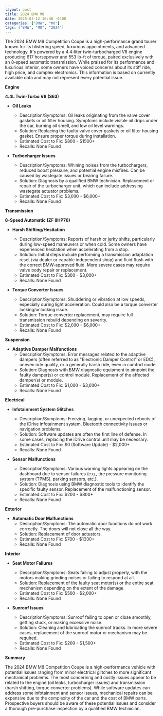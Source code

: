 ```yaml
---
layout: post
title: 2024 BMW M8
date: 2025-03-12 16:48 -0400
categories: ["BMW", "M8"]
tags: ["BMW", "M8", "2024"]
---
```

The 2024 BMW M8 Competition Coupe is a high-performance grand tourer known for its blistering speed, luxurious appointments, and advanced technology. It's powered by a 4.4-liter twin-turbocharged V8 engine producing 617 horsepower and 553 lb-ft of torque, paired exclusively with an 8-speed automatic transmission. While praised for its performance and luxurious interior, some owners have voiced concerns about its stiff ride, high price, and complex electronics. This information is based on currently available data and may not represent every potential issue.

**Engine**

**4.4L Twin-Turbo V8 (S63)**

*   **Oil Leaks**
    *   Description/Symptoms: Oil leaks originating from the valve cover gaskets or oil filter housing. Symptoms include visible oil drips under the car, burning oil smell, and low oil level warnings.
    *   Solution: Replacing the faulty valve cover gaskets or oil filter housing gasket. Ensure proper torque during installation.
    *   Estimated Cost to Fix: $800 - $1500+
    *   Recalls: None Found

*   **Turbocharger Issues**
    *   Description/Symptoms: Whining noises from the turbochargers, reduced boost pressure, and potential engine misfires. Can be caused by wastegate issues or bearing failure.
    *   Solution: Diagnosis by a qualified BMW technician. Replacement or repair of the turbocharger unit, which can include addressing wastegate actuator problems.
    *   Estimated Cost to Fix: $3,000 - $6,000+
    *   Recalls: None Found

**Transmission**

**8-Speed Automatic (ZF 8HP76)**

*   **Harsh Shifting/Hesitation**
    *   Description/Symptoms: Reports of harsh or jerky shifts, particularly during low-speed maneuvers or when cold. Some owners have experienced hesitation when accelerating from a stop.
    *   Solution: Initial steps include performing a transmission adaptation reset (via dealer or capable independent shop) and fluid flush with the correct BMW-approved fluid. More severe cases may require valve body repair or replacement.
    *   Estimated Cost to Fix: $300 - $3,000+
    *   Recalls: None Found

*   **Torque Converter Issues**
    *   Description/Symptoms: Shuddering or vibration at low speeds, especially during light acceleration. Could also be a torque converter locking/unlocking issue.
    *   Solution: Torque converter replacement, may require full transmission rebuild depending on severity.
    *   Estimated Cost to Fix: $2,000 - $6,000+
    *   Recalls: None Found

**Suspension**

*   **Adaptive Damper Malfunctions**
    *   Description/Symptoms: Error messages related to the adaptive dampers (often referred to as "Electronic Damper Control" or EDC), uneven ride quality, or a generally harsh ride, even in comfort mode.
    *   Solution: Diagnosis with BMW diagnostic equipment to pinpoint the faulty damper(s) or control module. Replacement of the affected damper(s) or module.
    *   Estimated Cost to Fix: $1,000 - $3,000+
    *   Recalls: None Found

**Electrical**

*   **Infotainment System Glitches**
    *   Description/Symptoms: Freezing, lagging, or unexpected reboots of the iDrive infotainment system. Bluetooth connectivity issues or navigation problems.
    *   Solution: Software updates are often the first line of defense. In some cases, replacing the iDrive control unit may be necessary.
    *   Estimated Cost to Fix: $0 (Software Update) - $2,000+
    *   Recalls: None Found

*   **Sensor Malfunctions**
    *   Description/Symptoms: Various warning lights appearing on the dashboard due to sensor failures (e.g., tire pressure monitoring system (TPMS), parking sensors, etc.).
    *   Solution: Diagnosis using BMW diagnostic tools to identify the specific faulty sensor. Replacement of the malfunctioning sensor.
    *   Estimated Cost to Fix: $200 - $800+
    *   Recalls: None Found

**Exterior**

*   **Automatic Door Malfunctions**
    *   Description/Symptoms: The automatic door functions do not work correctly. The doors will not close all the way.
    *   Solution: Replacement of door actuators.
    *   Estimated Cost to Fix: $700 - $1300+
    *   Recalls: None Found

**Interior**

*   **Seat Motor Failures**
    *   Description/Symptoms: Seats failing to adjust properly, with the motors making grinding noises or failing to respond at all.
    *   Solution: Replacement of the faulty seat motor(s) or the entire seat mechanism depending on the extent of the damage.
    *   Estimated Cost to Fix: $500 - $2,000+
    *   Recalls: None Found

*   **Sunroof Issues**
    *   Description/Symptoms: Sunroof failing to open or close smoothly, getting stuck, or making excessive noise.
    *   Solution: Cleaning and lubricating the sunroof tracks. In more severe cases, replacement of the sunroof motor or mechanism may be required.
    *   Estimated Cost to Fix: $200 - $1,500+
    *   Recalls: None Found

**Summary**

The 2024 BMW M8 Competition Coupe is a high-performance vehicle with potential issues ranging from minor electrical glitches to more significant mechanical problems. The most concerning and costly issues appear to be related to the engine (oil leaks, turbocharger issues) and transmission (harsh shifting, torque converter problems). While software updates can address some infotainment and sensor issues, mechanical repairs can be expensive due to the complexity of the car and the cost of BMW parts. Prospective buyers should be aware of these potential issues and consider a thorough pre-purchase inspection by a qualified BMW technician.

